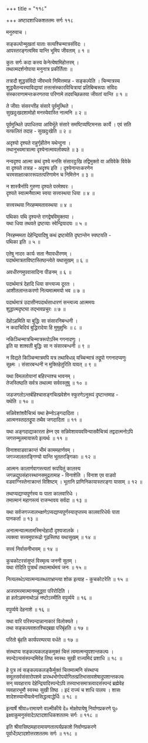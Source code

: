 +++
title = "११८"

+++
अष्टादशाधिकशततमः सर्गः ११८  
  
मनुरुवाच ।  
  
सङ्कल्पोन्मुखतां याताः सत्यश्चिन्मात्रसंविदः ।  
आपस्तरङ्गत्वमिव यान्ति भूमिप जीवताम् ॥ १ ॥  
  
कुतः सर्गः कदा कस्य केनेत्येषामिहोत्तरम् ।  
तथात्मदर्शनोपाया मनुनात्र प्रकीर्तिताः ॥   
  
तत्रादौ शुद्धसंविदो जीवभावे निमित्तमाह - सङ्कल्पेति । चिन्मात्रस्य   
शुद्धचैतन्यस्याविद्यायां तत्तत्संस्कारविचित्रायां प्रतिबिम्बरूपाः संविदः   
संस्काराणामन्तःकरणतया परिणामे तदवच्छिन्नतया जीवतां यान्ति ॥ १ ॥  
  
ते जीवाः संसरन्तीह संसारे पूर्वमुत्थिते ।  
सुखदुःखदशामोहो मनस्येवास्ति नात्मनि ॥ २ ॥  
  
पूर्वमुत्थिते उपाधितया आविर्भूते संसारे समष्टिव्यष्टिमनसः कार्ये । एवं सति   
यत्फलितं तदाह - सुखदुःखेति ॥ २ ॥  
  
अदृश्यो दृश्यते राहुर्गृहीतेन यथेन्दुना ।  
तथानुभवमात्रात्मा दृश्येनात्मावलोक्यते ॥ ३ ॥  
  
नन्वदृश्य आत्मा कथं दृश्ये मनसि संसारदुःखि तद्विमुक्तो वा अविवेके विवेके   
वा दृश्यते तत्राह - अदृश्य इति । दृश्येनान्तःकरणेन   
चरमसाक्षात्काररूपतत्परिणामेन च निमित्तेन ॥ ३ ॥  
  
न शास्त्रैर्नापि गुरुणा दृश्यते परमेश्वरः ।  
दृश्यते स्वात्मनैवात्मा स्वया सत्त्वस्थया धिया ॥ ४ ॥  
  
सत्त्वस्थया निरहम्ममतावस्थया ॥ ४ ॥  
  
पथिकाः पथि दृश्यन्ते रागद्वेषविमुक्तया ।  
यथा धिया तथवते द्रष्टव्याः स्वेन्द्रियादयः ॥ ५ ॥  
  
निरहम्ममता देहेन्द्रियादिषु कथं द्रष्टव्येति दृष्टान्तेन स्पष्टयति -   
पथिका इति ॥ ५ ॥  
  
एतेषु नादरः कार्यः सता नैवावधीरणम् ।  
पदार्थमात्रताविष्टास्तिष्ठन्त्वेते यथासुखम् ॥ ६ ॥  
  
अवधीरणमुपवासादिना पीडनम् ॥ ६ ॥  
  
पदार्थमात्रं देहादि धिया सन्त्यज्य दूरतः ।  
आशीतलान्तःकरणो नित्यमात्ममयो भव ॥ ७ ॥  
  
पदार्थमात्रं उदासीनपदार्थसाधारणं सन्त्यज्य आत्ममयः   
शुद्धात्मदृष्ट्या तद्भावप्रचुरः ॥ ७ ॥  
  
देहोऽहमिति या बुद्धिः सा संसारनिबन्धनी ।  
न कदाचिदियं बुद्धिरादेया हि मुमुक्षुभिः ॥ ८ ॥  
  
नकिञ्चिन्मात्रचिन्मात्ररूपोऽस्मि गगनादणुः ।  
इति या शाश्वती बुद्धिः सा न संसारबन्धनी ॥ ९ ॥  
  
न विद्यते किञ्चिन्मात्रमपि यत्र तथाविधन्न् यच्चिन्मात्रं तद्रूपो गगनादप्यणुः   
सूक्ष्मः । संसारबन्धनी न मुक्तिहेतुरिति यावत् ॥ ९ ॥  
  
यथा विमलतोयानां बहिरन्तश्च भावनम् ।  
तेजस्तिष्ठति सर्वत्र तथात्मा सर्ववस्तुषु ॥ १० ॥  
  
जडजगतोऽन्तर्बहिश्चासङ्गचित्प्रवेशेन स्फुरणेऽनुरूपं दृष्टान्तमाह -   
यथेति ॥ १० ॥  
  
सन्निवेशांशवैचित्र्यं यथा हेम्नोऽङ्गदादिता ।  
आत्मनस्तदतद्रूपा तथैव जगदादिता ॥ ११ ॥  
  
यथा अङ्गदाद्याकारता हेम्न एव सन्निवेशावयवविन्यासवैचित्र्यं तद्वदात्मनोऽपि   
जगत्तन्मूलमायारूपे इत्यर्थः ॥ ११ ॥  
  
विनाशवाडवाक्रान्तं भीमं काममहार्णवम् ।  
जगज्जालतरङ्गिण्यो यान्ति भूततरङ्गिकाः ॥ १२ ॥  
  
आत्मनः कालार्णवागस्त्यतां रूपयितुं कालस्य   
जगन्नद्युपसंहारस्थानसमुद्रतामाह - विनाशेति । विनाश एव वाडवो   
वडवाग्निस्तेनाक्रान्तं विशिष्टम् । भूतानि प्राणिनिकायास्तरङ्गा यासाम् ॥ १२ ॥  
  
तथाप्यद्याप्यपूर्णस्य यः पाता कालवारिधेः ।  
तमात्मानं महागस्त्यं राजन्भावय सर्वदा ॥ १३ ॥  
  
यथा सर्वजगज्जालभक्षणेऽप्यद्याप्यपूर्णस्यातृप्तस्य कालवारिधेर्यः पाता   
पानकर्ता ॥ १३ ॥  
  
अनात्मन्यात्मतामस्मिन्देहादौ दृश्यजालके ।  
त्यक्त्वा सत्त्वमुपारूढो गूढस्तिष्ठ यथासुखम् ॥ १४ ॥  
  
सत्त्वं निर्वासनीभावम् ॥ १४ ॥  
  
कुचकोटरसंसुप्तं विस्मृत्य जननी सुतम् ।  
यथा रोदिति पुत्रार्थं तथात्मार्थमयं जनः ॥ १५ ॥  
  
नित्यलब्धेऽप्यात्मन्यलब्धताभ्रान्त्या शोक इत्याह - कुचकोटरेति ॥ १५ ॥  
  
अजरामरमात्मानमबुद्ध्वा परिरोदिति ।  
हा हतोऽहमनाथोऽहं नष्टोऽस्मीति वपुर्व्यये ॥ १६ ॥  
  
वपुर्व्यये देहनाशे ॥ १६ ॥  
  
यथा वारि परिस्पन्दान्नानाकारं विलोक्यते ।  
तथा सङ्कल्पवशतश्चिद्ब्रह्म परिबृंहति ॥ १७ ॥  
  
परितो बृंहति कार्यपरम्परया वर्धते ॥ १७ ॥  
  
संस्थाप्य सङ्कल्पकलङ्कमुक्तं चित्तं त्वमात्मन्युपशान्तकल्पः ।  
स्पन्देऽप्यसंस्पन्दमिवेह तिष्ठ स्वस्थः सुखी राज्यमिदं प्रशाधि ॥ १८ ॥  
  
हे पुत्र त्वं सङ्कल्पकलङ्कैर्मुक्तं चित्तमात्मनि संस्थाप्य   
समूलसर्वसंसारोपशमे प्रारब्धभोगोपयोगितत्प्रतिभासावशेषादुपशान्तकल्पः   
सन् व्यवहाराय देहेन्द्रियादिस्पन्देऽपि तस्याभासमात्रत्वादसंस्पन्दं ब्रह्मेवेह   
व्यवहारभूमौ स्वस्थः सुखी तिष्ठ । इदं राज्यं च शाधि पालय । शासः   
शादेशस्याभीयत्वेनासिद्धत्वाद्धेर्धिः ॥ १८ ॥  
  
इत्यार्षे श्रीवा०रामायणे वाल्मीकीये दे० मोक्षोपायेषु निर्वाणप्रकरणे पू०   
इक्ष्वाकुमनुसंवादेऽष्टादशाधिकशततमः सर्गः ॥ ११८ ॥  
  
इति श्रीवासिष्ठमहारामायणतात्पर्यप्रकाशे निर्वाणप्रकरणे   
पूर्वार्धेऽष्टादशोत्तरशततमः सर्गः ॥ ११८ ॥  
  